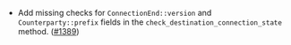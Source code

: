 *   Add missing checks for `ConnectionEnd::version` and `Counterparty::prefix` fields in the `check_destination_connection_state` method. ([#1389](https://github.com/informalsystems/ibc-rs/issues/1389))

